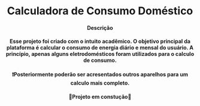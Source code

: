 <h1 align= "center">Calculadora de Consumo Doméstico</h1>

<h4 align = "center">Descrição</h4>
<h4 align = "center">Esse projeto foi criado com o intuito acadêmico. O objetivo principal da plataforma é calcular o consumo de energia diário e mensal do usuário.
A princípio, apenas alguns eletrodomésticos foram utilizados para o calculo de consumo.</h4>

<h4 align ="center">❗Posteriormente poderão ser acresentados outros aparelhos para um calculo mais completo.<h4>

<h4 align = "center">🚧Projeto em constução🚧</h4>
